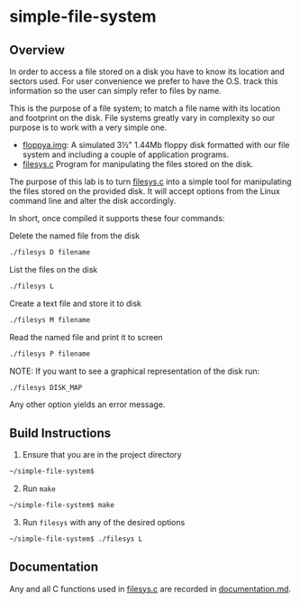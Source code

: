 # simple-file-system

## Overview

In order to access a file stored on a disk you have to know its location and sectors used. For user convenience we prefer to have the O.S. track this information so the user can simply refer to files by name.

This is the purpose of a file system; to match a file name with its location and footprint on the disk. File systems greatly vary in complexity so our purpose is to work with a very simple one.

* [floppya.img](floppya.img): A simulated 3½" 1.44Mb floppy disk formatted with our file system and including a couple of application programs.
* [filesys.c](filesys.c) Program for manipulating the files stored on the disk.

The purpose of this lab is to turn [filesys.c](filesys.c) into a simple tool for manipulating the files stored on the provided disk. It will accept options from the Linux command line and alter the disk accordingly.

In short, once compiled it supports these four commands:

Delete the named file from the disk
```bash
./filesys D filename
```

List the files on the disk
```bash
./filesys L
```

Create a text file and store it to disk
```bash
./filesys M filename
```

Read the named file and print it to screen
```bash
./filesys P filename
```

NOTE: If you want to see a graphical representation of the disk run:
```bash
./filesys DISK_MAP
```

Any other option yields an error message.

## Build Instructions
1) Ensure that you are in the project directory
```bash
~/simple-file-system$
```
2) Run `make`
```bash
~/simple-file-system$ make
```
3) Run `filesys` with any of the desired options
```bash
~/simple-file-system$ ./filesys L
```
## Documentation
Any and all C functions used in [filesys.c](filesys.c) are recorded in [documentation.md](documentation.md).
